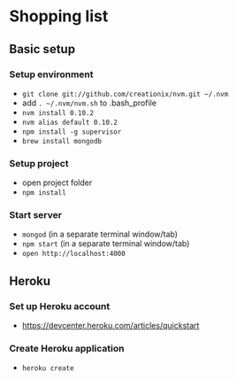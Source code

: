 # Shopping list

## Basic setup

### Setup environment
* `git clone git://github.com/creationix/nvm.git ~/.nvm`
* add `. ~/.nvm/nvm.sh` to .bash_profile
* `nvm install 0.10.2`
* `nvm alias default 0.10.2`
* `npm install -g supervisor`
* `brew install mongodb`

### Setup project
* open project folder
* `npm install`

### Start server
* `mongod` (in a separate terminal window/tab)
* `npm start` (in a separate terminal window/tab)
* `open http://localhost:4000`

## Heroku

### Set up Heroku account
* https://devcenter.heroku.com/articles/quickstart

### Create Heroku application
* `heroku create`
